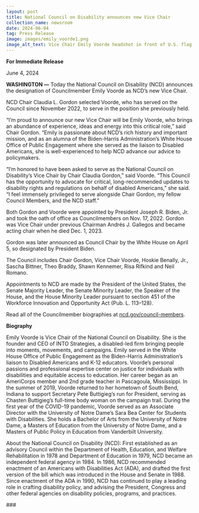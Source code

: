 ```yaml
---
layout: post
title: National Council on Disability announces new Vice Chair
collection_name: newsroom
date: 2024-06-04
tag: Press Release
image: images/emily_voorde1.png
image_alt_text: Vice Chair Emily Voorde headshot in front of U.S. flag
---
```

**For Immediate Release**

June 4, 2024                                      

**WASHINGTON —** Today the National Council on Disability (NCD) announces the designation of Councilmember Emily Voorde as NCD’s new Vice Chair. 

NCD Chair Claudia L. Gordon selected Voorde, who has served on the Council since November 2022, to serve in the position she previously held.

 “I’m proud to announce our new Vice Chair will be Emily Voorde, who brings an abundance of experience, ideas and energy into this critical role,” said Chair Gordon. “Emily is passionate about NCD’s rich history and important mission, and as an alumna of the Biden-Harris Administration’s White House Office of Public Engagement where she served as the liaison to Disabled Americans, she is well-experienced to help NCD advance our advice to policymakers.

“I’m honored to have been asked to serve as the National Council on Disability’s Vice Chair by Chair Claudia Gordon,” said Voorde. “This Council has the opportunity to advocate for critical, long-recommended updates to disability rights and regulations on behalf of disabled Americans,” she said. “I feel immensely privileged to serve alongside Chair Gordon, my fellow Council Members, and the NCD staff.”

Both Gordon and Voorde were appointed by President Joseph R. Biden, Jr. and took the oath of office as Councilmembers on Nov. 17, 2022. Gordon was Vice Chair under previous Chairman Andrés J. Gallegos and became acting chair when he died Dec. 1, 2023. 

Gordon was later announced as Council Chair by the White House on April 5, so designated by President Biden.

The Council includes Chair Gordon, Vice Chair Voorde, Hoskie Benally, Jr., Sascha Bittner, Theo Braddy, Shawn Kennemer, Risa Rifkind and Neil Romano. 

Appointments to NCD are made by the President of the United States, the Senate Majority Leader, the Senate Minority Leader, the Speaker of the House, and the House Minority Leader pursuant to section 451 of the Workforce Innovation and Opportunity Act (Pub. L. 113–128).

Read all of the Councilmember biographies at [ncd.gov/council-members](https://www.ncd.gov/council-members/).

**Biography**

Emily Voorde is Vice Chair of the National Council on Disability. She is the founder and CEO of INTO Strategies, a disabled-led firm bringing people into moments, movements, and campaigns. Emily served in the White House Office of Public Engagement as the Biden-Harris Administration’s liaison to Disabled Americans and K-12 educators. Voorde’s personal passions and professional expertise center on justice for individuals with disabilities and equitable access to education. Her career began as an AmeriCorps member and 2nd grade teacher in Pascagoula, Mississippi. In the summer of 2019, Voorde returned to her hometown of South Bend, Indiana to support Secretary Pete Buttigieg’s run for President, serving as Chasten Buttigieg’s full-time body woman on the campaign trail. During the first year of the COVID-19 pandemic, Voorde served as an Associate Director with the University of Notre Dame’s Sara Bea Center for Students with Disabilities. She holds a Bachelor of Arts from the University of Notre Dame, a Masters of Education from the University of Notre Dame, and a Masters of Public Policy in Education from Vanderbilt University.

About the National Council on Disability (NCD): First established as an advisory Council within the Department of Health, Education, and Welfare Rehabilitation in 1978 and Department of Education in 1979, NCD became an independent federal agency in 1984. In 1986, NCD recommended enactment of an Americans with Disabilities Act (ADA), and drafted the first version of the bill which was introduced in the House and Senate in 1988. Since enactment of the ADA in 1990, NCD has continued to play a leading role in crafting disability policy, and advising the President, Congress and other federal agencies on disability policies, programs, and practices.

\###
